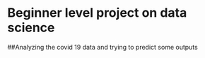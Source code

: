 # Beginner level project on data science
##Analyzing the covid 19 data and trying to predict some outputs
